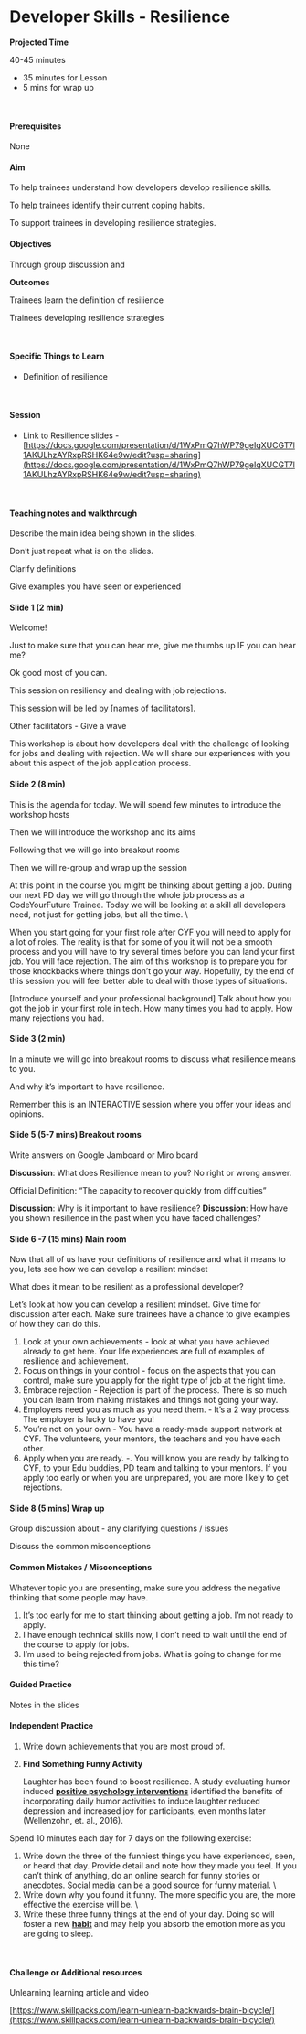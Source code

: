 # Developer Skills - Resilience

**Projected Time** ‌

40-45 minutes

* 35 minutes for Lesson
* 5 mins for wrap up

‌

#### **Prerequisites**

None



#### **Aim**

To help trainees understand how developers develop resilience skills.

To help trainees identify their current coping habits.

To support trainees in developing resilience strategies.

#### **Objectives**

‌Through group discussion and

**Outcomes** 

Trainees learn the definition of resilience

Trainees developing resilience strategies

‌

#### **Specific Things to Learn**

* Definition of resilience

‌

#### **Session**

* Link to Resilience slides - [https://docs.google.com/presentation/d/1WxPmQ7hWP79geIqXUCGT7l1AKULhzAYRxpRSHK64e9w/edit?usp=sharing](https://docs.google.com/presentation/d/1WxPmQ7hWP79geIqXUCGT7l1AKULhzAYRxpRSHK64e9w/edit?usp=sharing)

‌

#### **Teaching notes and walkthrough**

Describe the main idea being shown in the slides.

Don’t just repeat what is on the slides.

Clarify definitions

Give examples you have seen or experienced

#### **Slide 1 \(2 min\)**

Welcome!

Just to make sure that you can hear me, give me thumbs up IF you can hear me?

Ok good most of you can.

This session on resiliency and dealing with job rejections.

This session will be led by \[names of facilitators\].

Other facilitators - Give a wave

 This workshop is about how developers deal with the challenge of looking for jobs and dealing with rejection. We will share our experiences with you about this aspect of the job application process.

#### **Slide 2 \(8 min\)**

This is the agenda for today. We will spend few minutes to introduce the workshop hosts

Then we will introduce the workshop and its aims

Following that we will go into breakout rooms

Then we will re-group and wrap up the session

At this point in the course you might be thinking about getting a job. During our next PD day we will go through the whole job process as a CodeYourFuture Trainee.   Today we will be looking at a skill all developers need, not just for getting jobs, but all the time. \

When you start going for your first role after CYF you will need to apply for a lot of roles. The reality is that for some of you it will not be a smooth process and you will have to try several times before you can land your first job. You will face rejection.   The aim of this workshop is to prepare you for those knockbacks where things don’t go your way. Hopefully, by the end of this session you will feel better able to deal with those types of situations.

\[Introduce yourself and your professional background\]  Talk about how you got the job in your first role in tech. How many times you had to apply. How many rejections you had.

#### **Slide 3 \(2 min\)**

In a minute we will go into breakout rooms to discuss what resilience means to you.

And why it’s important to have resilience.

Remember this is an INTERACTIVE session where you offer your ideas and opinions.

#### **Slide 5 \(5-7 mins\)** **Breakout rooms**

Write answers on Google Jamboard or Miro board

**Discussion**: What does Resilience mean to you? No right or wrong answer.

Official Definition: “The capacity to recover quickly from difficulties”

**Discussion**: Why is it important to have resilience?   **Discussion**: How have you shown resilience in the past when you have faced challenges?

#### **Slide 6 -7 \(15 mins\) Main room**

Now that all of us have your definitions of resilience and what it means to you, lets see how we can develop a resilient mindset

What does it mean to be resilient as a professional developer?

Let’s look at how you can develop a resilient mindset. Give time for discussion after each. Make sure trainees have a chance to give examples of how they can do this.

1. Look at your own achievements - look at what you have achieved already to get here. Your life experiences are full of examples of resilience and achievement. 
2. Focus on things in your control - focus on the aspects that you can control, make sure you apply for the right type of job at the right time. 
3. Embrace rejection - Rejection is part of the process. There is so much you can learn from making mistakes and things not going your way.
4. Employers need you as much as you need them. - It’s a 2 way process. The employer is lucky to have you!
5. You’re not on your own - You have a ready-made support network at CYF. The volunteers, your mentors, the teachers and you have each other. 
6. Apply when you are ready. -. You will know you are ready by talking to CYF, to your Edu buddies, PD team  and talking to your mentors. If you apply too early or when you are unprepared, you are more likely to get rejections.

#### **Slide 8 \(5 mins\) Wrap up**

Group discussion about - any clarifying questions / issues

Discuss the common misconceptions

#### **Common Mistakes / Misconceptions**

‌Whatever topic you are presenting, make sure you address the negative thinking that some people may have.

1. It’s too early for me to start thinking about getting a job. I’m not ready to apply. 
2. I have enough technical skills now, I don’t need to wait until the end of the course to apply for jobs.
3. I’m used to being rejected from jobs. What is going to change for me this time?‌

#### **Guided Practice**

Notes in the slides

#### **Independent Practice**

1. Write down achievements that you are most proud of.
2. **Find Something Funny Activity**

   Laughter has been found to boost resilience. A study evaluating humor induced [**positive psychology interventions**](https://positivepsychology.com/positive-psychology-interventions/) identified the benefits of incorporating daily humor activities to induce laughter reduced depression and increased joy for participants, even months later \(Wellenzohn, et. al., 2016\).

Spend 10 minutes each day for 7 days on the following exercise:

1. Write down the three of the funniest things you have experienced, seen, or heard that day. Provide detail and note how they made you feel. If you can’t think of anything, do an online search for funny stories or anecdotes. Social media can be a good source for funny material. \
2. Write down why you found it funny. The more specific you are, the more effective the exercise will be. \
3. Write these three funny things at the end of your day. Doing so will foster a new [**habit**](https://positivepsychology.com/gratitude-exercises/) and may help you absorb the emotion more as you are going to sleep.

‌

#### **Challenge or Additional resources**

Unlearning learning article and video

[https://www.skillpacks.com/learn-unlearn-backwards-brain-bicycle/](https://www.skillpacks.com/learn-unlearn-backwards-brain-bicycle/)

